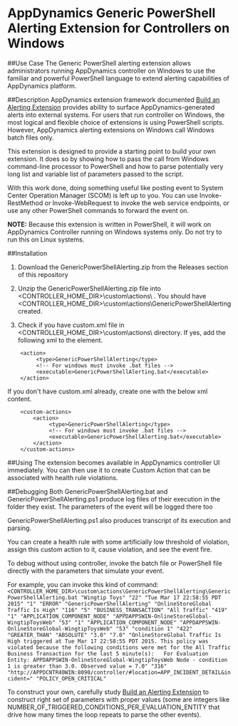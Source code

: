 # AppDynamics Generic PowerShell Alerting Extension for Controllers on Windows

##Use Case
The Generic PowerShell alerting extension allows administrators running AppDynamics controller on Windows to use the familiar and powerful
PowerShell language to extend alerting capabilities of AppDynamics platform.

##Description
AppDynamics extension framework documented [Build an Alerting Extension](https://docs.appdynamics.com/display/PRO40/Build+an+Alerting+Extension)
provides ability to surface AppDynamics-generated alerts into external systems. For users that run controller on Windows, the most logical 
and flexible choice of extensions is using PowerShell scripts. However, AppDynamics alerting extensions on Windows call Windows batch files only.

This extension is designed to provide a starting point to build your own extension. It does so by showing how to pass the call from Windows 
command-line processor to PowerShell and how to parse potentially very long list and variable list of parameters passed to the script.

With this work done, doing something useful like posting event to System Center Operation Manager (SCOM) is left up to you. You can use
Invoke-RestMethod or Invoke-WebRequest to invoke the web service endpoints, or use any other PowerShell commands to forward the event on.

**NOTE:** Because this extension is written in PowerShell, it will work on AppDynamics Controller running on Windows systems only. 
Do not try to run this on Linux systems.

##Installation

1. Download the GenericPowerShellAlerting.zip from the Releases section of this repository 

2. Unzip the GenericPowerShellAlerting.zip file into <CONTROLLER_HOME_DIR>\custom\actions\ . You should have <CONTROLLER_HOME_DIR>\custom\actions\GenericPowerShellAlerting created. 

3. Check if you have custom.xml file in <CONTROLLER_HOME_DIR>\custom\actions\ directory. If yes, add the following xml to the <custom-actions> element.

```
    <action>
         <type>GenericPowerShellAlerting</type>
         <!-- For windows must invoke .bat files -->
         <executable>GenericPowerShellAlerting.bat</executable>
    </action>    
```
If you don't have custom.xml already, create one with the below xml content. 
     
```
    <custom-actions>
        <action>
             <type>GenericPowerShellAlerting</type>
             <!-- For windows must invoke .bat files -->
             <executable>GenericPowerShellAlerting.bat</executable>
        </action>    
    </custom-actions>
```

##Using 
The extension becomes available in AppDynamics controller UI immediately. You can then use it to create Custom Action that can be associated
with health rule violations.

##Debugging
Both GenericPowerShellAlerting.bat and GenericPowerShellAlerting.ps1 produce log files of their execution in the folder they exist. 
The parameters of the event will be logged there too

GenericPowerShellAlerting.ps1 also produces transcript of its execution and parsing.

You can create a health rule with some artificially low threshold of violation, assign this custom action to it, cause violation, and see
the event fire.

To debug without using controller, invoke the batch file or PowerShell file directly with the parameters that simulate your event. 

For example, you can invoke this kind of command:
     ```
     <CONTROLLER_HOME_DIR>\custom\actions\GenericPowerShellAlerting\GenericPowerShellAlerting.bat "Wingtip Toys" "22" "Tue Mar 17 22:58:55 PDT 2015" "1" "ERROR" "GenericPowerShellAlerting" "OnlineStoreGlobal Traffic Is High" "116" "5" "BUSINESS_TRANSACTION" "All Traffic" "419" "1" "APPLICATION_COMPONENT_NODE" "APPDAPPSWIN-OnlineStoreGlobal-WingtipToysWeb" "53" "1" "APPLICATION_COMPONENT_NODE" "APPDAPPSWIN-OnlineStoreGlobal-WingtipToysWeb" "53" "condition 1" "422" "GREATER_THAN" "ABSOLUTE" "3.0" "7.0" "OnlineStoreGlobal Traffic Is High triggered at Tue Mar 17 22:58:55 PDT 2015. This policy was violated because the following conditions were met for the All Traffic Business Transaction for the last 5 minute(s):   For Evaluation Entity: APPDAPPSWIN-OnlineStoreGlobal-WingtipToysWeb Node - condition 1 is greater than 3.0. Observed value = 7.0" "316" "http://APPDCNTR40WIN:8090/controller/#location=APP_INCIDENT_DETAIL&incident=" "POLICY_OPEN_CRITICAL" 
     ```

To construct your own, carefully study [Build an Alerting Extension](https://docs.appdynamics.com/display/PRO40/Build+an+Alerting+Extension) to construct right set of parameters with proper values (some are integers like NUMBER_OF_TRIGGERED_CONDITIONS_PER_EVALUATION_ENTITY that drive 
how many times the loop repeats to parse the other events). 
